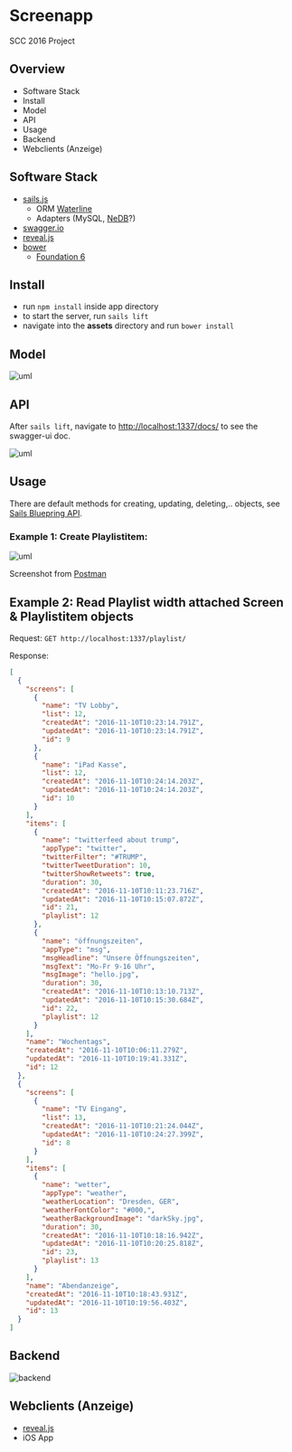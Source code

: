 # Screenapp

SCC 2016 Project

## Overview

* Software Stack
* Install
* Model
* API
* Usage
* Backend
* Webclients (Anzeige)

## Software Stack

* [sails.js](http://sailsjs.org)
    * ORM [Waterline](https://github.com/balderdashy/waterline-docs)
    * Adapters (MySQL, [NeDB](https://github.com/louischatriot/nedb)?)
* [swagger.io](http://swagger.io/)
* [reveal.js](http://lab.hakim.se/reveal-js/#/)
* [bower](https://bower.io/)
    * [Foundation 6](http://foundation.zurb.com/)

## Install

* run `npm install` inside app directory
* to start the server, run `sails lift`
* navigate into the **assets** directory and run `bower install`

## Model

![uml](plantuml.png)

## API

After `sails lift`, navigate to [http://localhost:1337/docs/](http://localhost:1337/docs/) to see the swagger-ui doc.

![uml](swagger.png)

## Usage

There are default methods for creating, updating, deleting,.. objects, see [Sails Bluepring API](http://sailsjs.org/documentation/reference/blueprint-api).

### Example 1: Create Playlistitem:

![uml](postrequest.png)

Screenshot from [Postman](https://www.getpostman.com/)

## Example 2: Read Playlist width attached Screen & Playlistitem objects

Request: `GET http://localhost:1337/playlist/`

Response:
```JSON
[
  {
    "screens": [
      {
        "name": "TV Lobby",
        "list": 12,
        "createdAt": "2016-11-10T10:23:14.791Z",
        "updatedAt": "2016-11-10T10:23:14.791Z",
        "id": 9
      },
      {
        "name": "iPad Kasse",
        "list": 12,
        "createdAt": "2016-11-10T10:24:14.203Z",
        "updatedAt": "2016-11-10T10:24:14.203Z",
        "id": 10
      }
    ],
    "items": [
      {
        "name": "twitterfeed about trump",
        "appType": "twitter",
        "twitterFilter": "#TRUMP",
        "twitterTweetDuration": 10,
        "twitterShowRetweets": true,
        "duration": 30,
        "createdAt": "2016-11-10T10:11:23.716Z",
        "updatedAt": "2016-11-10T10:15:07.872Z",
        "id": 21,
        "playlist": 12
      },
      {
        "name": "öffnungszeiten",
        "appType": "msg",
        "msgHeadline": "Unsere Öffnungszeiten",
        "msgText": "Mo-Fr 9-16 Uhr",
        "msgImage": "hello.jpg",
        "duration": 30,
        "createdAt": "2016-11-10T10:13:10.713Z",
        "updatedAt": "2016-11-10T10:15:30.684Z",
        "id": 22,
        "playlist": 12
      }
    ],
    "name": "Wochentags",
    "createdAt": "2016-11-10T10:06:11.279Z",
    "updatedAt": "2016-11-10T10:19:41.331Z",
    "id": 12
  },
  {
    "screens": [
      {
        "name": "TV Eingang",
        "list": 13,
        "createdAt": "2016-11-10T10:21:24.044Z",
        "updatedAt": "2016-11-10T10:24:27.399Z",
        "id": 8
      }
    ],
    "items": [
      {
        "name": "wetter",
        "appType": "weather",
        "weatherLocation": "Dresden, GER",
        "weatherFontColor": "#000,",
        "weatherBackgroundImage": "darkSky.jpg",
        "duration": 30,
        "createdAt": "2016-11-10T10:18:16.942Z",
        "updatedAt": "2016-11-10T10:20:25.818Z",
        "id": 23,
        "playlist": 13
      }
    ],
    "name": "Abendanzeige",
    "createdAt": "2016-11-10T10:18:43.931Z",
    "updatedAt": "2016-11-10T10:19:56.403Z",
    "id": 13
  }
]
```

## Backend

![backend](backend.png)

## Webclients (Anzeige)

* [reveal.js](http://lab.hakim.se/reveal-js/#/)
* iOS App 


